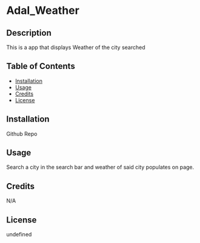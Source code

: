 # Adal_Weather

## Description

This is a app that displays Weather of the city searched

## Table of Contents
- [Installation](#installation)
- [Usage](#usage)
- [Credits](#credits)
- [License](#license)

## Installation

Github Repo

## Usage

Search a city in the search bar and weather of said city populates on page.

## Credits

N/A

## License

undefined

